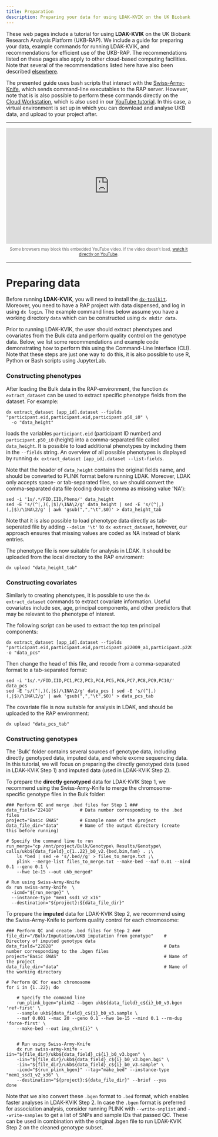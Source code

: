 ```yaml
---
title: Preparation
description: Preparing your data for using LDAK-KVIK on the UK Biobank Research Analysis Platform
---
```


These web pages include a tutorial for using **LDAK-KVIK** on the UK Biobank Research Analysis Platform (UKB-RAP). We include a guide for preparing your data, example commands for running LDAK-KVIK, and recommendations for efficient use of the UKB-RAP. The recommendations listed on these pages also apply to other cloud-based computing facilities. Note that several of the recommendations listed here have also been described [elsewhere](https://github.com/dnanexus/UKB_RAP/tree/main/GWAS).

The presented guide uses bash scripts that interact with the [Swiss-Army-Knife](https://dnanexus.gitbook.io/uk-biobank-rap/working-on-the-research-analysis-platform/accessing-data/accessing-bulk-data#analyzing-files-with-swiss-army-knife), which sends command-line executables to the RAP server. However, note that is is also possible to perform these commands directly on the [Cloud Workstation](https://documentation.dnanexus.com/developer/cloud-workstation), which is also used in our [YouTube tutorial](https://www.youtube.com/watch?v=e8hSDNR-Edw). In this case, a virtual environment is set up in which you can download and analyse UKB data, and upload to your project after.

---------------

<div style="text-align: center;">
  <iframe 
      width="560" 
      height="315"
      src="https://www.youtube.com/embed/e8hSDNR-Edw"
      title="YouTube video player"
      style="border: none;"
      allow="accelerometer; autoplay; clipboard-write; encrypted-media; gyroscope; picture-in-picture; web-share"
      allowfullscreen>
  </iframe>
  <p style="font-size: 0.8em; color: #666; margin-top: 8px;">
    Some browsers may block this embedded YouTube video.  
    If the video doesn’t load, <a href="https://www.youtube.com/watch?v=e8hSDNR-Edw" target="_blank">watch it directly on YouTube</a>.
  </p>
</div>

---------------

# Preparing data

Before running **LDAK-KVIK**, you will need to install the [`dx-toolkit`](https://documentation.dnanexus.com/downloads). Moreover, you need to have a RAP project with data dispensed, and log in using `dx login`. The example command lines below assume you have a working directory `data` which can be constructed using `dx mkdir data`.

Prior to running LDAK-KVIK, the user should extract phenotypes and covariates from the Bulk data and perform quality control on the genotype data. Below, we list some recommendations and example code demonstrating how to perform this using the Command-Line Interface (CLI). Note that these steps are just one way to do this, it is also possible to use R, Python or Bash scripts using JupyterLab.

### Constructing phenotypes

After loading the Bulk data in the RAP-environment, the function `dx extract_dataset` can be used to extract specific phenotype fields from the dataset. For example:
```
dx extract_dataset [app_id].dataset --fields "participant.eid,participant.eid,participant.p50_i0" \ 
  -o "data_height"
```
loads the variables `participant.eid` (participant ID number) and `participant.p50_i0` (height) into a comma-separated file called `data_height`. It is possible to load additional phenotypes by including them in the `--fields` string. An overview of all possible phenotypes is displayed by running `dx extract_dataset [app_id].dataset --list-fields`.

Note that the header of `data_height` contains the original fields name, and should be converted to PLINK format before running LDAK. Moreover, LDAK only accepts space- or tab-separated files, so we should convert the comma-separated data file (coding double comma as missing value 'NA'):
```
sed -i '1s/.*/FID,IID,Pheno/' data_height
sed -E 's/(^|,)(,|$)/\1NA\2/g' data_height | sed -E 's/(^|,)(,|$)/\1NA\2/g' | awk 'gsub(",","\t",$0)' > data_height_tab
```
Note that it is also possible to load phenotype data directly as tab-seperated file by adding `--delim '\t'` to `dx extract_dataset`, however, our approach ensures that missing values are coded as NA instead of blank entries.

The phenotype file is now suitable for analysis in LDAK. It should be uploaded from the local directory to the RAP enviroment:
```
dx upload "data_height_tab"
```

### Constructing covariates

Similarly to creating phenotypes, it is possible to use the `dx extract_dataset` commands to extract covariate information. Useful covariates include sex, age, principal components, and other predictors that may be relevant to the phenotype of interest.

The following script can be used to extract the top ten principal components:
```
dx extract_dataset [app_id].dataset --fields "participant.eid,participant.eid,participant.p22009_a1,participant.p22009_a2,participant.p22009_a3,participant.p22009_a4,participant.p22009_a5,participant.p22009_a6,participant.p22009_a7,participant.p22009_a8,participant.p22009_a9,participant.p22009_a10" -o "data_pcs"
```
Then change the head of this file, and recode from a comma-separated format to a tab-separated format:
```
sed -i '1s/.*/FID,IID,PC1,PC2,PC3,PC4,PC5,PC6,PC7,PC8,PC9,PC10/' data_pcs
sed -E 's/(^|,)(,|$)/\1NA\2/g' data_pcs | sed -E 's/(^|,)(,|$)/\1NA\2/g' | awk 'gsub(",","\t",$0)' > data_pcs_tab
```
The covariate file is now suitable for analysis in LDAK, and should be uploaded to the RAP environment:
```
dx upload "data_pcs_tab"
```

### Constructing genotypes

The 'Bulk' folder contains several sources of genotype data, including directly genotyped data, imputed data, and whole exome sequencing data. In this tutorial, we will focus on preparing the directly genotyped data (used in LDAK-KVIK Step 1) and imputed data (used in LDAK-KVIK Step 2).

To prepare the **directly genotyped** data for LDAK-KVIK Step 1, we recommend using the Swiss-Army-Knife to merge the chromosome-specific genotype files in the Bulk folder: 

```
### Perform QC and merge .bed files for Step 1 ###
data_field="22418"          # Data number corresponding to the .bed files
project="Basic GWAS"        # Example name of the project
data_file_dir="data"        # Name of the output directory (create this before running)

# Specify the command line to run
run_merge="cp /mnt/project/Bulk/Genotype\ Results/Genotype\ calls/ukb${data_field}_c{1..22}_b0_v2.{bed,bim,fam} . ;\     
    ls *bed | sed -e 's/.bed//g' > files_to_merge.txt ;\                                            
    plink --merge-list files_to_merge.txt --make-bed --maf 0.01 --mind 0.1 --geno 0.1 \            
    --hwe 1e-15 --out ukb_merged"

# Run using Swiss-Army-Knife
dx run swiss-army-knife  \
  -icmd="${run_merge}" \
  --instance-type "mem1_ssd1_v2_x16" 
  --destination="${project}:${data_file_dir}"
```

To prepare the **imputed** data for LDAK-KVIK Step 2, we recommend using the Swiss-Army-Knife to perform quality control for each chromosome:

```
### Perform QC and create .bed files for Step 2 ###
file_dir="/Bulk/Imputation/UKB imputation from genotype"    # Directory of imputed genotype data
data_field="22828"                                          # Data number corresponding to the .bgen files
project="Basic GWAS"                                        # Name of the project 
data_file_dir="data"                                        # Name of the working directory

# Perform QC for each chromosome
for i in {1..22}; do

    # Specify the command line
    run_plink_bgen="plink2 --bgen ukb${data_field}_c${i}_b0_v3.bgen 'ref-first' \       
    --sample ukb${data_field}_c${i}_b0_v3.sample \                                     
    --maf 0.001 --mac 20 --geno 0.1 --hwe 1e-15 --mind 0.1 --rm-dup 'force-first' \     
    --make-bed --out imp_chr${i}" \                                                                                            
    

    # Run using Swiss-Army-Knife
    dx run swiss-army-knife -iin="${file_dir}/ukb${data_field}_c${i}_b0_v3.bgen" \
    -iin="${file_dir}/ukb${data_field}_c${i}_b0_v3.bgen.bgi" \
    -iin="${file_dir}/ukb${data_field}_c${i}_b0_v3.sample" \
    -icmd="${run_plink_bgen}" --tag="make_bed" --instance-type "mem1_ssd1_v2_x36" \
    --destination="${project}:${data_file_dir}" --brief --yes
done
```

Note that we also convert these `.bgen` format to `.bed` format, which enables faster analyses in LDAK-KVIK Step 2. In case the `.bgen` format is preferred for association analysis, consider running PLINK with `--write-snplist` and  `--write-samples` to get a list of SNPs and sample IDs that passed QC. These can be used in combination with the original .bgen file to run LDAK-KVIK Step 2 on the cleaned genotype subset.
